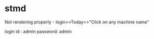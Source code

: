 # stmd

Not rendering properly - login>>Today>>"Click on any machine name"

login id : admin
password: admin
